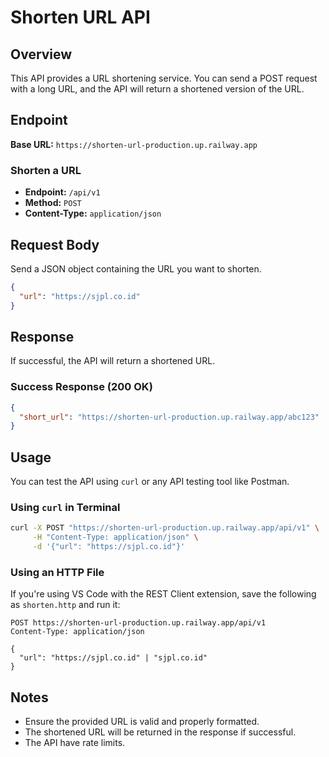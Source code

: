 # Shorten URL API

## Overview
This API provides a URL shortening service. You can send a POST request with a long URL, and the API will return a shortened version of the URL.

## Endpoint
**Base URL:** `https://shorten-url-production.up.railway.app`

### **Shorten a URL**
- **Endpoint:** `/api/v1`
- **Method:** `POST`
- **Content-Type:** `application/json`

## Request Body
Send a JSON object containing the URL you want to shorten.

```json
{
  "url": "https://sjpl.co.id"
}
```

## Response
If successful, the API will return a shortened URL.

### **Success Response (200 OK)**
```json
{
  "short_url": "https://shorten-url-production.up.railway.app/abc123"
}
```

## Usage
You can test the API using `curl` or any API testing tool like Postman.

### **Using `curl` in Terminal**
```sh
curl -X POST "https://shorten-url-production.up.railway.app/api/v1" \
     -H "Content-Type: application/json" \
     -d '{"url": "https://sjpl.co.id"}'
```

### **Using an HTTP File**
If you're using VS Code with the REST Client extension, save the following as `shorten.http` and run it:

```http
POST https://shorten-url-production.up.railway.app/api/v1
Content-Type: application/json

{
  "url": "https://sjpl.co.id" | "sjpl.co.id"
}
```

## Notes
- Ensure the provided URL is valid and properly formatted.
- The shortened URL will be returned in the response if successful.
- The API have rate limits.


